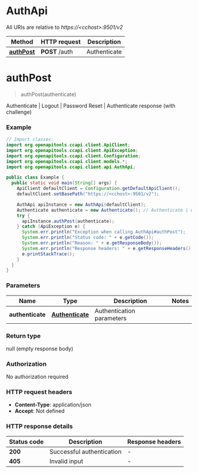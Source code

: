 # AuthApi

All URIs are relative to *https://&lt;cchost&gt;:9501/v2*

| Method | HTTP request | Description |
|------------- | ------------- | -------------|
| [**authPost**](AuthApi.md#authPost) | **POST** /auth | Authenticate | Logout | Password Reset | Authenticate response (with challenge) |


<a name="authPost"></a>
# **authPost**
> authPost(authenticate)

Authenticate | Logout | Password Reset | Authenticate response (with challenge)

### Example
```java
// Import classes:
import org.openapitools.ccapi.client.ApiClient;
import org.openapitools.ccapi.client.ApiException;
import org.openapitools.ccapi.client.Configuration;
import org.openapitools.ccapi.client.models.*;
import org.openapitools.ccapi.client.api.AuthApi;

public class Example {
  public static void main(String[] args) {
    ApiClient defaultClient = Configuration.getDefaultApiClient();
    defaultClient.setBasePath("https://<cchost>:9501/v2");

    AuthApi apiInstance = new AuthApi(defaultClient);
    Authenticate authenticate = new Authenticate(); // Authenticate | Authentication parameters
    try {
      apiInstance.authPost(authenticate);
    } catch (ApiException e) {
      System.err.println("Exception when calling AuthApi#authPost");
      System.err.println("Status code: " + e.getCode());
      System.err.println("Reason: " + e.getResponseBody());
      System.err.println("Response headers: " + e.getResponseHeaders());
      e.printStackTrace();
    }
  }
}
```

### Parameters

| Name | Type | Description  | Notes |
|------------- | ------------- | ------------- | -------------|
| **authenticate** | [**Authenticate**](Authenticate.md)| Authentication parameters | |

### Return type

null (empty response body)

### Authorization

No authorization required

### HTTP request headers

 - **Content-Type**: application/json
 - **Accept**: Not defined

### HTTP response details
| Status code | Description | Response headers |
|-------------|-------------|------------------|
| **200** | Successful authentication |  -  |
| **405** | Invalid input |  -  |

